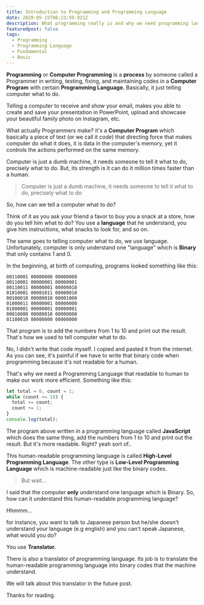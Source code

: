 ```yaml
---
title: Introduction to Programming and Programming Language
date: 2020-05-15T06:23:59.921Z
description: What programming really is and why we need programming language
featuredpost: false
tags:
  - Programming
  - Programming Language
  - Fundamental
  - Basic
---
```

**Programming** or **Computer Programming** is a **process** by someone called a Programmer in writing, testing, fixing, and maintaining codes in a **Computer Program** with certain **Programming Language.** Basically, it just telling computer what to do.

Telling a computer to receive and show your email, makes you able to create and save your presentation in PowerPoint, upload and showcase your beautiful family photo on Instagram, etc.

What actually Programmers make? it's a **Computer Program** which basically a piece of text (or we call it *code*) that directing force that makes computer do what it does, it is data in the computer's memory, yet it controls the actions performed on the same memory.

Computer is just a dumb machine, it needs someone to tell it what to do, precisely what to do. But, its strength is it can do it million times faster than a human.

> Computer is just a dumb machine, it needs someone to tell it what to do, precisely what to do

So, how can we tell a computer what to do? 

Think of it as you ask your friend a favor to buy you a snack at a store, how do you tell him what to do? You use a **language** that he understand, you give him instructions, what snacks to look for, and so on.

The same goes to telling computer what to do, we use language. Unfortunately, computer is only understand one "language" which is **Binary** that only contains 1 and 0.

In the beginning, at birth of computing, programs looked something like this:

```
00110001 00000000 00000000
00110001 00000001 00000001
00110011 00000001 00000010
01010001 00001011 00000010
00100010 00000010 00001000
01000011 00000001 00000000
01000001 00000001 00000001
00010000 00000010 00000000
01100010 00000000 00000000
```

That program is to add the numbers from 1 to 10 and print out the result. That's how we used to tell computer what to do.

No, I didn't write that code myself. I copied and pasted it from the internet. As you can see, it's painful if we have to write that binary code when programming because it's not readable for a human.

That's why we need a Programming Language that readable to human to make our work more efficient. Something like this:

```javascript
let total = 0, count = 1;
while (count <= 10) {
  total += count;
  count += 1;
}
console.log(total);
```

The program above written in a programming language called **JavaScript** which does the same thing, add the numbers from 1 to 10 and print out the result. But it's more readable. Right? yeah sort of..

This human-readable programming language is called **High-Level Programming Language**. The other type is **Low-Level Programming Language** which is machine-readable just like the binary codes.

> But wait...

I said that the computer **only**  understand one language which is Binary. So, how can it understand this human-readable programming language?

Hhmmm...

for instance, you want to talk to Japanese person but he/she doesn't understand your language (e.g english) and you can't speak Japanese, what would you do?

You use **Translator.**

There is also a translator of programming language. Its job is to translate the human-readable programming language into binary codes that the machine understand. 

We will talk about this translator in the future post.

Thanks for reading.
